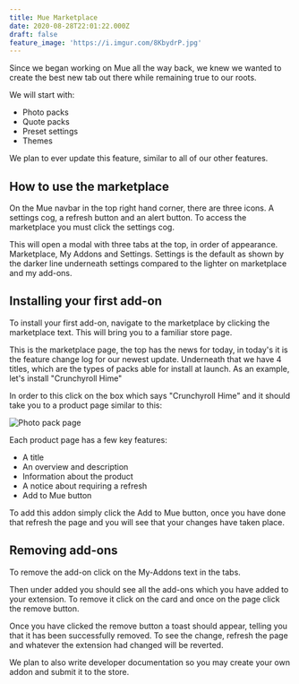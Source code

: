 ```yaml
---
title: Mue Marketplace
date: 2020-08-28T22:01:22.000Z
draft: false
feature_image: 'https://i.imgur.com/8KbydrP.jpg'
---
```


Since we began working on Mue all the way back, we knew we wanted to create the best new tab out there while remaining true to our roots.

We will start with:

- Photo packs
- Quote packs
- Preset settings
- Themes

We plan to ever update this feature, similar to all of our other features.

## How to use the marketplace

On the Mue navbar in the top right hand corner, there are three icons. A settings cog, a refresh button and an alert button. To access the marketplace you must click the settings cog.

This will open a modal with three tabs at the top, in order of appearance. Marketplace, My Addons and Settings. Settings is the default as shown by the darker line underneath settings compared to the lighter on marketplace and my add-ons.

## Installing your first add-on

To install your first add-on, navigate to the marketplace by clicking the marketplace text. This will bring you to a familiar store page.

This is the marketplace page, the top has the news for today, in today's it is the feature change log for our newest update. Underneath that we have 4 titles, which are the types of packs able for install at launch. As an example, let's install "Crunchyroll Hime"

In order to this click on the box which says "Crunchyroll Hime" and it should take you to a product page similar to this:

![Photo pack page](https://i.imgur.com/8yKtx8I.png)

Each product page has a few key features:

- A title
- An overview and description
- Information about the product
- A notice about requiring a refresh
- Add to Mue button

To add this addon simply click the Add to Mue button, once you have done that refresh the page and you will see that your changes have taken place.

## Removing add-ons

To remove the add-on click on the My-Addons text in the tabs.

Then under added you should see all the add-ons which you have added to your extension. To remove it click on the card and once on the page click the remove button.

Once you have clicked the remove button a toast should appear, telling you that it has been successfully removed. To see the change, refresh the page and whatever the extension had changed will be reverted.

We plan to also write developer documentation so you may create your own addon and submit it to the store.
